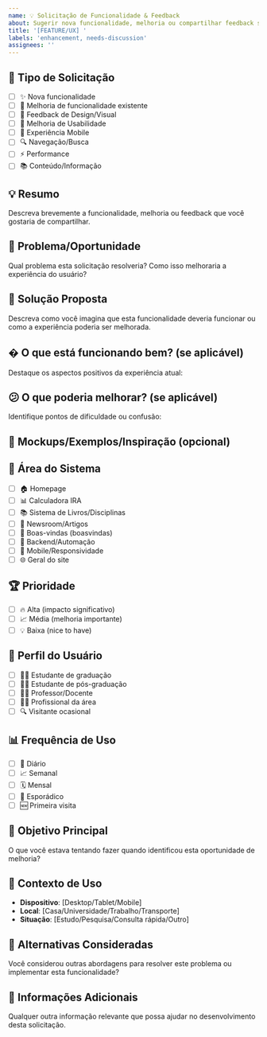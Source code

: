 ```yaml
---
name: 💡 Solicitação de Funcionalidade & Feedback
about: Sugerir nova funcionalidade, melhoria ou compartilhar feedback sobre UX
title: '[FEATURE/UX] '
labels: 'enhancement, needs-discussion'
assignees: ''
---
```


## 🎯 Tipo de Solicitação
- [ ] ✨ Nova funcionalidade
- [ ] 🔧 Melhoria de funcionalidade existente
- [ ] 🎨 Feedback de Design/Visual
- [ ] 🚀 Melhoria de Usabilidade
- [ ] 📱 Experiência Mobile
- [ ] 🔍 Navegação/Busca
- [ ] ⚡ Performance
- [ ] 📚 Conteúdo/Informação

## 💡 Resumo
Descreva brevemente a funcionalidade, melhoria ou feedback que você gostaria de compartilhar.

## 🎯 Problema/Oportunidade
Qual problema esta solicitação resolveria? Como isso melhoraria a experiência do usuário?

## 💭 Solução Proposta
Descreva como você imagina que esta funcionalidade deveria funcionar ou como a experiência poderia ser melhorada.

## � O que está funcionando bem? (se aplicável)
Destaque os aspectos positivos da experiência atual:

## 😕 O que poderia melhorar? (se aplicável)
Identifique pontos de dificuldade ou confusão:

## 🎨 Mockups/Exemplos/Inspiração (opcional)
<!-- Adicione imagens, sketches, links para exemplos similares ou sites que resolvem o problema de forma elegante -->

## 📍 Área do Sistema
- [ ] 🏠 Homepage
- [ ] 📊 Calculadora IRA
- [ ] 📚 Sistema de Livros/Disciplinas
- [ ] 📰 Newsroom/Artigos
- [ ] 🎯 Boas-vindas (boasvindas)
- [ ] 🔧 Backend/Automação
- [ ] 📱 Mobile/Responsividade
- [ ] 🌐 Geral do site

## 🏆 Prioridade
- [ ] 🔥 Alta (impacto significativo)
- [ ] 📈 Média (melhoria importante)
- [ ] 💡 Baixa (nice to have)

## 👤 Perfil do Usuário
- [ ] 👨‍🎓 Estudante de graduação
- [ ] 👩‍🎓 Estudante de pós-graduação
- [ ] 👨‍🏫 Professor/Docente
- [ ] 👩‍💼 Profissional da área
- [ ] 🔍 Visitante ocasional

## 📊 Frequência de Uso
- [ ] 📅 Diário
- [ ] 📈 Semanal
- [ ] 🗓️ Mensal
- [ ] 🎯 Esporádico
- [ ] 🆕 Primeira visita

## 🎯 Objetivo Principal
O que você estava tentando fazer quando identificou esta oportunidade de melhoria?

## 📱 Contexto de Uso
- **Dispositivo**: [Desktop/Tablet/Mobile]
- **Local**: [Casa/Universidade/Trabalho/Transporte]
- **Situação**: [Estudo/Pesquisa/Consulta rápida/Outro]

## 🤔 Alternativas Consideradas
Você considerou outras abordagens para resolver este problema ou implementar esta funcionalidade?

## 📝 Informações Adicionais
Qualquer outra informação relevante que possa ajudar no desenvolvimento desta solicitação.
